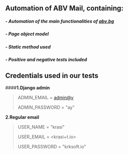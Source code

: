 ## Automation of ABV Mail, containing:

##### - Automation of the main functionalities of [abv.bg](https://www.abv.bg/)
##### - Page object model 
##### - Static method used
##### - Positive and negative tests included


## Credentials used in our tests


####**1.Django admin**

> ADMIN_EMAIL = <admin@v>
> 
> ADMIN_PASSWORD = "ay"

**2.Regular email** 

> USER_NAME = "krasi"
> 
> USER_EMAIL = <krasi+t.io>
> 
> USER_PASSWORD = "krksoft.io"



